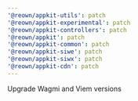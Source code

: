 ```yaml
---
'@reown/appkit-utils': patch
'@reown/appkit-experimental': patch
'@reown/appkit-controllers': patch
'@reown/appkit': patch
'@reown/appkit-common': patch
'@reown/appkit-siwe': patch
'@reown/appkit-siwx': patch
'@reown/appkit-cdn': patch
---
```


Upgrade Wagmi and Viem versions
